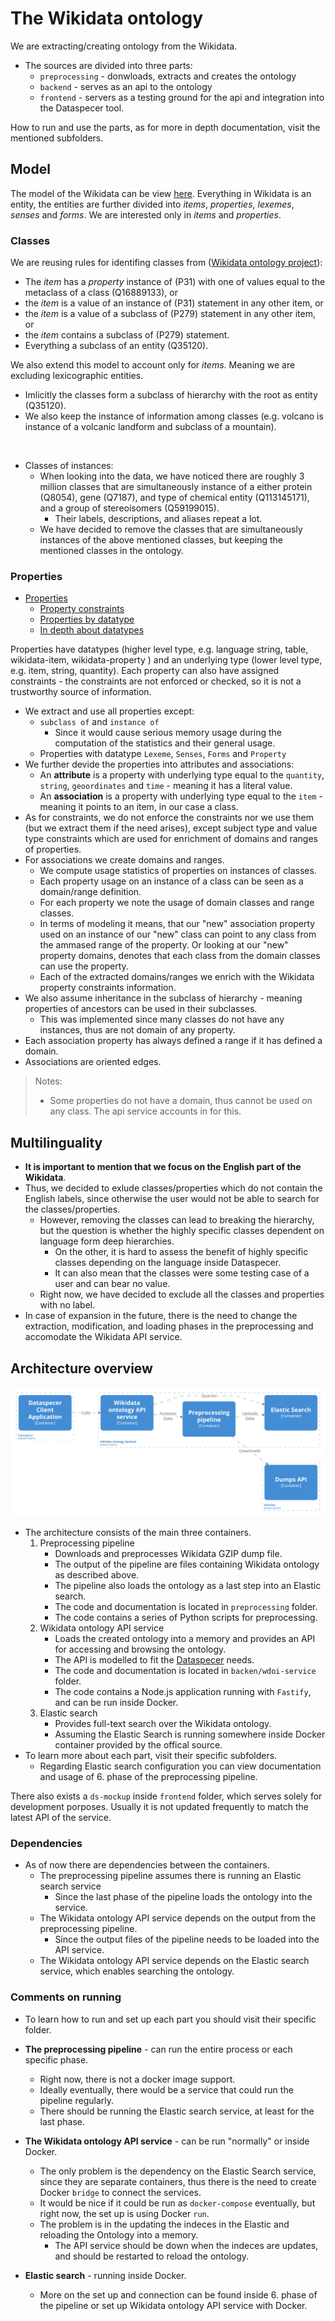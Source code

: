 # The Wikidata ontology

We are extracting/creating ontology from the Wikidata.

- The sources are divided into three parts:
    - `preprocessing` - donwloads, extracts and creates the ontology
    - `backend` - serves as an api to the ontology 
    - `frontend` - servers as a testing ground for the api and integration into the Dataspecer tool.

How to run and use the parts, as for more in depth documentation, visit the mentioned subfolders.

## Model

The model of the Wikidata can be view [here](https://www.mediawiki.org/wiki/Wikibase/DataModel).
Everything in Wikidata is an entity, the entities are further divided into *items*, *properties*, *lexemes*, *senses* and *forms*.
We are interested only in *items* and *properties*.

### Classes

We are reusing rules for identifing classes from ([Wikidata ontology project](https://www.wikidata.org/wiki/Wikidata:WikiProject_Ontology/Modelling)):
  - The *item* has a *property* instance of (P31) with one of values equal to the metaclass of a class (Q16889133), or
  - the *item* is a value of an instance of (P31) statement in any other item, or
  - the *item* is a value of a subclass of (P279) statement in any other item, or
  - the *item* contains a subclass of (P279) statement.
  - Everything a subclass of an entity (Q35120).

We also extend this model to account only for *items*. 
Meaning we are excluding lexicographic entities.

- Imlicitly the classes form a subclass of hierarchy with the root as entity (Q35120). 
- We also keep the instance of information among classes (e.g. volcano is instance of a volcanic landform and subclass of a mountain).

<br>

- Classes of instances:
  - When looking into the data, we have noticed there are roughly 3 million classes that are simultaneously instance of a either protein (Q8054), gene (Q7187), and type of chemical entity (Q113145171), and a group of stereoisomers (Q59199015).
    - Their labels, descriptions, and aliases repeat a lot.
  - We have decided to remove the classes that are simultaneously instances of the above mentioned classes, but keeping the mentioned classes in the ontology.

### Properties

- [Properties](https://www.wikidata.org/wiki/Help:Properties)
    - [Property constraints](https://www.wikidata.org/wiki/Help:Property_constraints_portal)
    - [Properties by datatype](https://www.wikidata.org/wiki/Special:ListDatatypes)
    - [In depth about datatypes](https://www.wikidata.org/wiki/Help:Data_type)

Properties have datatypes (higher level type, e.g. language string, table, wikidata-item, wikidata-property ) and an underlying type (lower level type, e.g. item, string, quantity).
Each property can also have assigned constraints - the constraints are not enforced or checked, so it is not a trustworthy source of information.

- We extract and use all properties except:
  - `subclass of` and `instance of`
    - Since it would cause serious memory usage during the computation of the statistics and their general usage.
  - Properties with datatype `Lexeme`, `Senses`, `Forms` and `Property`
- We further devide the properties into attributes and associations:
  - An **attribute** is a property with underlying type equal to the `quantity`, `string`, `geoordinates` and `time` - meaning it has a literal value.
  - An **association** is a property with underlying type equal to the `item` - meaning it points to an item, in our case a class.
- As for constraints, we do not enforce the constraints nor we use them (but we extract them if the need arises), except subject type and value type constraints which are used for enrichment of domains and ranges of properties.
- For associations we create domains and ranges.
  - We compute usage statistics of properties on instances of classes.
  - Each property usage on an instance of a class can be seen as a domain/range definition.
  - For each property we note the usage of domain classes and range classes.
  - In terms of modeling it means, that our "new" association property used on an instance of our "new" class can point to any class from the ammased range of the property. Or looking at our "new" property domains, denotes that each class from the domain classes can use the property.
  - Each of the extracted domains/ranges we enrich with the Wikidata property constraints information.
- We also assume inheritance in the subclass of hierarchy - meaning properties of ancestors can be used in their subclasses.
    - This was implemented since many classes do not have any instances, thus are not domain of any property.
- Each association property has always defined a range if it has defined a domain.
- Associations are oriented edges.

> Notes:
>    - Some properties do not have a domain, thus cannot be used on any class. The api service accounts in for this.

## Multilinguality

- **It is important to mention that we focus on the English part of the Wikidata**.
- Thus, we decided to exlude classes/properties which do not contain the English labels, since otherwise the user would not be able to search for the classes/properties.
  - However, removing the classes can lead to breaking the hierarchy, but the question is whether the highly specific classes dependent on language form deep hierarchies.
      - On the other, it is hard to assess the benefit of highly specific classes depending on the language inside Dataspecer.
      - It can also mean that the classes were some testing case of a user and can bear no value.
  - Right now, we have decided to exclude all the classes and properties with no label.
- In case of expansion in the future, there is the need to change the extraction, modification, and loading phases in the preprocessing and accomodate the Wikidata API service.

## Architecture overview

![missing image](./readme-pictures/overall.png)

- The architecture consists of the main three containers.
  1. Preprocessing pipeline 
      - Downloads and preprocesses Wikidata GZIP dump file.
      - The output of the pipeline are files containing Wikidata ontology as described above.
      - The pipeline also loads the ontology as a last step into an Elastic search.
      - The code and documentation is located in `preprocessing` folder.
      - The code contains a series of Python scripts for preprocessing.
  2. Wikidata ontology API service
      - Loads the created ontology into a memory and provides an API for accessing and browsing the ontology.
      - The API is modelled to fit the [Dataspecer](https://github.com/mff-uk/dataspecer) needs.
      - The code and documentation is located in `backen/wdoi-service` folder.
      - The code contains a Node.js application running with `Fastify`, and can be run inside Docker.
  3. Elastic search
      - Provides full-text search over the Wikidata ontology.
      - Assuming the Elastic Search is running somewhere inside Docker container provided by the offical source.
- To learn more about each part, visit their specific subfolders.
  - Regarding Elastic search configuration you can view documentation and usage of 6. phase of the preprocessing pipeline.

There also exists a `ds-mockup` inside `frontend` folder, which serves solely for development porposes.
Usually it is not updated frequently to match the latest API of the service.

### Dependencies 

- As of now there are dependencies between the containers.
  - The preprocessing pipeline assumes there is running an Elastic search service
    - Since the last phase of the pipeline loads the ontology into the service.
  - The Wikidata ontology API service depends on the output from the preprocessing pipeline.
    - Since the output files of the pipeline needs to be loaded into the API service.
  - The Wikidata ontology API service depends on the Elastic search service, which enables searching the ontology.

### Comments on running

- To learn how to run and set up each part you should visit their specific folder.

- **The preprocessing pipeline** - can run the entire process or each specific phase.
  - Right now, there is not a docker image support.
  - Ideally eventually, there would be a service that could run the pipeline regularly.
  - There should be running the Elastic search service, at least for the last phase.
- **The Wikidata ontology API service** - can be run "normally" or inside Docker.
  - The only problem is the dependency on the Elastic Search service, since they are separate containers, thus there is the need to create Docker `bridge` to connect the services.
  - It would be nice if it could be run as `docker-compose` eventually, but right now, the set up is using Docker `run`.
  - The problem is in the updating the indeces in the Elastic and reloading the Ontology into a memory.
    - The API service should be down when the indeces are updates, and should be restarted to reload the ontology. 
- **Elastic search** - running inside Docker.
  - More on the set up and connection can be found inside 6. phase of the pipeline or set up Wikidata ontology API service with Docker. 